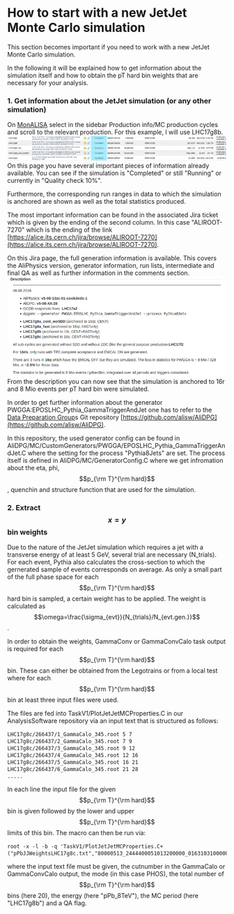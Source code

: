 # How to start with a new JetJet Monte Carlo simulation

This section becomes important if you need to work with a new JetJet Monte Carlo simulation.

In the following it will be explained how to get information about the simulation itself and how to obtain the pT hard bin weights that are necessary for your analysis.

### 1. Get information about the JetJet simulation \(or any other simulation\)

On [MonALISA](https://alimonitor.cern.ch/trains/)  select in the sidebar Production info/MC production cycles and scroll to the relevant production. For this example, I will use LHC17g8b.![](/assets/mcoverview.png)On this page you have several important pieces of information already available. You can see if the simulation is "Completed" or still "Running" or currently in "Quality check 10%".

Furthermore, the corresponding run ranges in data to which the simulation is anchored are shown as well as the total statistics produced.

The most important information can be found in the associated Jira ticket which is given by the ending of the second column. In this case "ALIROOT-7270" which is the ending of the link [https://alice.its.cern.ch/jira/browse/ALIROOT-7270](https://alice.its.cern.ch/jira/browse/ALIROOT-7270).

On this Jira page, the full generation information is available. This covers the AliPhysics version, generator information, run lists, intermediate and final QA as well as further information in the comments section.![](/assets/JiraInfo.png)From the description you can now see that the simulation is anchored to 16r and 8 Mio events per pT hard bin were simulated.

In order to get further information about the generator PWGGA:EPOSLHC\_Pythia\_GammaTriggerAndJet one has to refer to the [Data Preparation Group](https://twiki.cern.ch/twiki/bin/viewauth/ALICE/AliceDPG)s Git repository [https://github.com/alisw/AliDPG](https://github.com/alisw/AliDPG).

In this repository, the used generator config can be found in AliDPG/MC/CustomGenerators/PWGGA/EPOSLHC\_Pythia\_GammaTriggerAndJet.C where the setting for the process "Pythia8Jets" are set. The process itself is defined in AliDPG/MC/GeneratorConfig.C where we get infromation about the eta, phi, $$p_{\rm T}^{\rm hard}$$, quenchin and structure function that are used for the simulation.

### 2. Extract $$x = y$$ bin weights

Due to the nature of the JetJet simulation which requires a jet with a transverse energy of at least 5 GeV, several trial are necessary \(N\_trials\). For each event, Pythia also calculates the cross-section to which the gernerated sample of events corresponds on average. As only a small part of the full phase space for each $$p_{\rm T}^{\rm hard}$$hard bin is sampled, a certain weight has to be applied. The weight is calculated as $$\omega=\frac{\sigma_{evt}}{N_{trials}/N_{evt.gen.}}$$.

In order to obtain the weights, GammaConv or GammaConvCalo task output is required for each $$p_{\rm T}^{\rm hard}$$bin. These can either be obtained from the Legotrains or from a local test where for each $$p_{\rm T}^{\rm hard}$$bin at least three input files were used.

The files are fed into TaskV1/PlotJetJetMCProperties.C in our AnalysisSoftware repository via an input text that is structured as follows:

```
LHC17g8c/266437/1_GammaCalo_345.root 5 7
LHC17g8c/266437/2_GammaCalo_345.root 7 9
LHC17g8c/266437/3_GammaCalo_345.root 9 12
LHC17g8c/266437/4_GammaCalo_345.root 12 16
LHC17g8c/266437/5_GammaCalo_345.root 16 21
LHC17g8c/266437/6_GammaCalo_345.root 21 28
.....
```

In each line the input file for the given $$p_{\rm T}^{\rm hard}$$bin is given followed by the lower and upper $$p_{\rm T}^{\rm hard}$$ limits of this bin. The macro can then be run via:

```
root -x -l -b -q 'TaskV1/PlotJetJetMCProperties.C+("pPbJJWeightsLHC17g8c.txt","80000513_2444400051013200000_0163103100000010",5,20,"pdf","pPb_8TeV","LHC17g8b",kFALSE)'
```

where the input text file must be given, the cutnumber in the GammaCalo or GammaConvCalo output, the mode \(in this case PHOS\), the total number of $$p_{\rm T}^{\rm hard}$$ bins \(here 20\), the energy \(here "pPb\_8TeV"\), the MC period \(here "LHC17g8b"\) and a QA flag.

